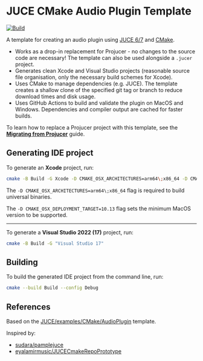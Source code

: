 # JUCE CMake Audio Plugin Template

[![Build](https://img.shields.io/github/actions/workflow/status/anthonyalfimov/JUCE-CMake-Plugin-Template/Validation.yml?branch=main&logo=github)](https://github.com/anthonyalfimov/JUCE-CMake-Plugin-Template/actions)

A template for creating an audio plugin using [JUCE 6/7](https://github.com/juce-framework/JUCE) and [CMake](https://cmake.org).

- Works as a drop-in replacement for Projucer - no changes to the source code are necessary! The template can also be used alongside a `.jucer` project.
- Generates clean Xcode and Visual Studio projects (reasonable source file organisation, only the necessary build schemes for Xcode).
- Uses CMake to manage dependencies (e.g. JUCE). The template creates a shallow clone of the specified git tag or branch to reduce download times and disk usage.
- Uses GitHub Actions to build and validate the plugin on MacOS and Windows. Dependencies and compiler output are cached for faster builds.

To learn how to replace a Projucer project with this template, see the [**Migrating from Projucer**](MIGRATE_FROM_PROJUCER.md) guide.

## Generating IDE project

To generate an **Xcode** project, run:
```sh
cmake -B Build -G Xcode -D CMAKE_OSX_ARCHITECTURES=arm64\;x86_64 -D CMAKE_OSX_DEPLOYMENT_TARGET=10.13
```
The `-D CMAKE_OSX_ARCHITECTURES=arm64\;x86_64` flag is required to build universal binaries.

The `-D CMAKE_OSX_DEPLOYMENT_TARGET=10.13` flag sets the minimum MacOS version to be supported.

---

To generate a **Visual Studio 2022 (17)** project, run:
```sh
cmake -B Build -G "Visual Studio 17"
```

## Building

To build the generated IDE project from the command line, run:
```sh
cmake --build Build --config Debug
```

## References

Based on the [JUCE/examples/CMake/AudioPlugin](https://github.com/juce-framework/JUCE/tree/master/examples/CMake/AudioPlugin) template.

Inspired by:

- [sudara/pamplejuce](https://github.com/sudara/pamplejuce)
- [eyalamirmusic/JUCECmakeRepoPrototype](https://github.com/eyalamirmusic/JUCECmakeRepoPrototype)
